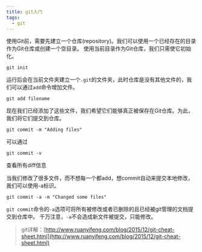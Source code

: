 ```yaml
---
title: git入门
tags:
  - git
---
```


使用Git前，需要先建立一个仓库(repository)。我们可以使用一个已经存在的目录作为Git仓库或创建一个空目录。
使用当前目录作为Git仓库，我们只需使它初始化。

`git init`

运行后会在当前文件夹建立一个`.git`的文件夹，此时仓库是没有其他文件的，我们可以通过`add`命令增加文件。

`git add filename`

现在我们已经添加了这些文件，我们希望它们能够真正被保存在Git仓库。为此，我们将它们提交到仓库。

`git commit -m "Adding files"`

可以通过

`git commit -v`

查看所有diff信息

当我们修改了很多文件，而不想每一个都add，想commit自动来提交本地修改，我们可以使用-a标识。

`git commit -a -m "Changed some files"`

`git commit`命令的`-a`选项可将所有被修改或者已删除的且已经被git管理的文档提交到仓库中。
千万注意，`-a`不会造成新文件被提交，只能修改。

> git详解：[http://www.ruanyifeng.com/blog/2015/12/git-cheat-sheet.html](http://www.ruanyifeng.com/blog/2015/12/git-cheat-sheet.html)